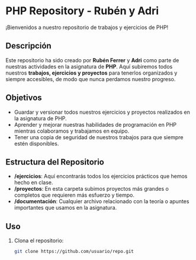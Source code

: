# PHP Repository - Rubén y Adri

¡Bienvenidos a nuestro repositorio de trabajos y ejercicios de PHP!

## Descripción

Este repositorio ha sido creado por **Rubén Ferrer** y **Adri** como parte de nuestras actividades en la asignatura de **PHP**. Aquí subiremos todos nuestros **trabajos, ejercicios y proyectos** para tenerlos organizados y siempre accesibles, de modo que nunca perdamos nuestro progreso.

## Objetivos

- Guardar y versionar todos nuestros ejercicios y proyectos realizados en la asignatura de PHP.
- Aprender y mejorar nuestras habilidades de programación en PHP mientras colaboramos y trabajamos en equipo.
- Tener una copia de seguridad de nuestros trabajos para que siempre estén disponibles.

## Estructura del Repositorio

- **/ejercicios**: Aquí encontrarás todos los ejercicios prácticos que hemos hecho en clase.
- **/proyectos**: En esta carpeta subimos proyectos más grandes o completos que requieren más esfuerzo y tiempo.
- **/documentación**: Cualquier archivo relacionado con la teoría o apuntes importantes que usamos en la asignatura.

## Uso

1. Clona el repositorio:
   ```bash
   git clone https://github.com/usuario/repo.git

